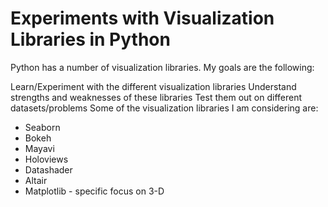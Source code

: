 # Experiments with Visualization Libraries in Python

Python has a number of visualization libraries. My goals are the following:

Learn/Experiment with the different visualization libraries
Understand strengths and weaknesses of these libraries
Test them out on different datasets/problems
Some of the visualization libraries I am considering are:

- Seaborn
- Bokeh
- Mayavi
- Holoviews
- Datashader
- Altair
- Matplotlib - specific focus on 3-D

